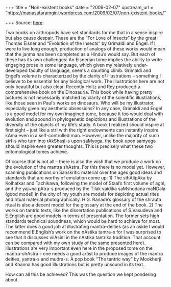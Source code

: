 +++
title = "Non-existent books"
date = "2009-02-07"
upstream_url = "https://manasataramgini.wordpress.com/2009/02/07/non-existent-books/"

+++
Source: [here](https://manasataramgini.wordpress.com/2009/02/07/non-existent-books/).

Two books on arthropods have set standards for me that in a sense
inspire but also cause despair. These are the “For Love of Insects” by
the great Thomas Eisner and “Evolution of the Insects” by Grimaldi and
Engel. If I were to live long enough, production of analogs of these
works would mean that the janma has been completed as a Hindu’s would
say. But each of these has its own challenges: An Eisnerian tome implies
the ability to write engaging prose in some language, which given my
relatively under-developed faculty of language, seems a daunting climb.
Grimaldi and Engel’s volume is characterized by the clarity of
illustrations – something I believe to be essential for any biological
work. The illustrations here are not only beautiful but also clear.
Recently Holtz and Rey produced a comprehensive book on the Dinosauria.
This book while having pretty pictures is not necessarily matched by
clarity of the scientific illustrations, like those seen in Paul’s works
on dinosaurs. Who will be my illustrator, especially given my aesthetic
obsessions? In any case, Grimaldi and Engel is a good model for my own
imagined tome, because it too would deal with evolution and abound in
phylogenetic depictions and illustrations of the diversity of the
objects of my life’s study. A book I realized should inspire at first
sight – just like a strI with the right endowments can instantly inspire
kAma even in a self-controlled man. However, unlike the majority of such
strI-s who turn into rAkShasI-s upon saMyoga, the book upon samyoga
should inspire even greater thoughts. This is precisely what these two
entomological tomes achieve.

Of course that is not all – there is also the wish that we produce a
work on the evolution of the mantra shAstra. For this there is no model
yet. However, scanning publications on Sanskritic material over the ages
good ideas and standards that are worthy of emulation come up: 1) The
sthAlipAka by Kolhatkar and Tachikawa, following the model of Staal’s
first volume of agni, and the yaj\~na pAtra-s produced by the Tilak
vaidika saMshodana maNDala (good model) in the city of my youth are
models for depicting actual rites and ritual material photographically.
H.G. Ranade’s glossary of the shrauta ritual is also a decent model for
the glossary at the end of the book. 2) The works on tantric texts, like
the dissertation publications of S.Vasudeva and E.English are good
models in terms of presentation. The former sets high standards
technical soundness, which would be hard to achieve for most. The latter
does a good job at illustrating mantra-deities (as an aside I would
recommend E.English’s work on the nAstika tantra-s for I was surprised
to see that it discusses vilAsinI in the nAstika tantrika tradition.
That account can be compared with my own study of the same presented
here). Illustrations are very important even here in the proposed tome
on the mantra-shAstra – one needs a good artist to produce images of the
mantra deities, yantra-s and mudra-s. A pop book “The tantric way” by
Mookherji and Khanna has good illustrations but is pretty unsound in its
text.

How can all this be achieved? This was the question we kept pondering
about.

